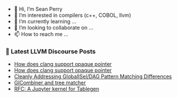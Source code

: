 - 👋 Hi, I’m Sean Perry
- 👀 I’m interested in compilers (c++, COBOL, llvm)
- 🌱 I’m currently learning ...
- 💞️ I’m looking to collaborate on ...
- 📫 How to reach me ...

<!---
s66perry/s66perry is a ✨ special ✨ repository because its `README.md` (this file) appears on your GitHub profile.
You can click the Preview link to take a look at your changes.
--->
### 📕 Latest LLVM Discourse Posts

<!-- DISCOURSE-LLVM:START -->
- [How does clang support opaque pointer](https://discourse.llvm.org/t/how-does-clang-support-opaque-pointer/65015#post_4)
- [How does clang support opaque pointer](https://discourse.llvm.org/t/how-does-clang-support-opaque-pointer/65015#post_3)
- [Cleanly Addressing GlobalISel/DAG Pattern Matching Differences](https://discourse.llvm.org/t/cleanly-addressing-globalisel-dag-pattern-matching-differences/64817#post_3)
- [GICombiner and tree matcher](https://discourse.llvm.org/t/gicombiner-and-tree-matcher/65014#post_2)
- [RFC: A Jupyter kernel for Tablegen](https://discourse.llvm.org/t/rfc-a-jupyter-kernel-for-tablegen/65003#post_4)
<!-- DISCOURSE-LLVM:END -->
